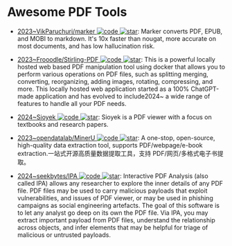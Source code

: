 # Awesome PDF Tools

- [2023~VikParuchuri/marker ![code](https://ng-tech.icu/assets/code.svg) ![star](https://img.shields.io/github/stars/VikParuchuri/marker)](https://github.com/VikParuchuri/marker): Marker converts PDF, EPUB, and MOBI to markdown. It's 10x faster than nougat, more accurate on most documents, and has low hallucination risk.

- [2023~Frooodle/Stirling-PDF ![code](https://ng-tech.icu/assets/code.svg) ![star](https://img.shields.io/github/stars/Frooodle/Stirling-PDF)](https://github.com/Frooodle/Stirling-PDF): This is a powerful locally hosted web based PDF manipulation tool using docker that allows you to perform various operations on PDF files, such as splitting merging, converting, reorganizing, adding images, rotating, compressing, and more. This locally hosted web application started as a 100% ChatGPT-made application and has evolved to include2024~ a wide range of features to handle all your PDF needs.

- [2024~Sioyek ![code](https://ng-tech.icu/assets/code.svg) ![star](https://img.shields.io/github/stars/ahrm/sioyek)](https://github.com/ahrm/sioyek): Sioyek is a PDF viewer with a focus on textbooks and research papers.

- [2023~opendatalab/MinerU ![code](https://ng-tech.icu/assets/code.svg) ![star](https://img.shields.io/github/stars/opendatalab/MinerU)](https://github.com/opendatalab/MinerU): A one-stop, open-source, high-quality data extraction tool, supports PDF/webpage/e-book extraction.一站式开源高质量数据提取工具，支持 PDF/网页/多格式电子书提取。

- [2024~seekbytes/IPA ![code](https://ng-tech.icu/assets/code.svg) ![star](https://img.shields.io/github/stars/seekbytes/IPA)](https://github.com/seekbytes/IPA): Interactive PDF Analysis (also called IPA) allows any researcher to explore the inner details of any PDF file. PDF files may be used to carry malicious payloads that exploit vulnerabilities, and issues of PDF viewer, or may be used in phishing campaigns as social engineering artefacts. The goal of this software is to let any analyst go deep on its own the PDF file. Via IPA, you may extract important payload from PDF files, understand the relationship across objects, and infer elements that may be helpful for triage of malicious or untrusted payloads.
